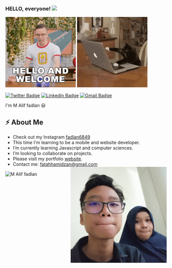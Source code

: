 ### HELLO, everyone! <img src="https://raw.githubusercontent.com/MartinHeinz/MartinHeinz/master/wave.gif" width="30px">

 <!-- Actual text -->

![](y.gif)
![](x.gif)

[![Twitter Badge](https://img.shields.io/badge/-@fadlan6849-1ca0f1?style=flat-square&labelColor=1ca0f1&logo=twitter&logoColor=white&link=https://twitter.com/MAliffadlan)](https://twitter.com/fadlan6849) [![Linkedin Badge](https://img.shields.io/badge/-maliffadlan-blue?style=flat-square&logo=Linkedin&logoColor=white&link=https://www.linkedin.com/in/MAliffadlan-b448391a5/)](https://www.linkedin.com/in/m-alif-fadlan-9a3771229/)
[![Gmail Badge](https://img.shields.io/badge/-fatahhamidzan@gmail.com-c14438?style=flat-square&logo=Gmail&logoColor=white&link=mailto:pandeyvanshi3028@gmail.com)](mailto:fatahhamidzan@gmail.com)

I'm M Alif fadlan 😃

## ⚡ About Me

- Check out my Instagram [fadlan6849]
- This time I'm learning to be a mobile and website developer.
- I’m currently learning Javascript and computer sciences.
- I’m looking to collaborate on projects.
- Please visit my portfolio [website].
- Contact me: fatahhamidzan@gmail.com
  <img align="right" src="assets/img/c.jpg" width="300" height="300" />

<img  src="https://github-readme-stats.vercel.app/api/top-langs?username=Vanshikapandey30&theme=dark&show_icons=true&locale=en&layout=compact" alt="M Alif fadlan"  />
<p><img  src="https://github-readme-streak-stats.herokuapp.com/?user=Vanshikapandey30&theme=dark" alt="M Alif fadlan /></p>
<!-- Links to my social media accounts

[1]: https://twitter.com/fadlan6849
[2]: https://www.linkedin.com/in/m-alif-fadlan-9a3771229/-->
[website]: https://portofoliov2.netlify.app/
[fadlan6849]: https://www.instagram.com/fadlan6849/

